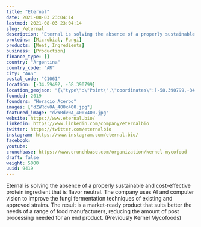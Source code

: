 ```yaml
---
title: "Eternal"
date: 2021-08-03 23:04:14
lastmod: 2021-08-03 23:04:14
slug: /eternal
description: "Eternal is solving the absence of a properly sustainable and cost-effective protein ingredient that is flavor neutral. The company uses AI and computer vision to improve the fungi fermentation techniques of existing and approved strains. The result is a market-ready product that suits better the needs of a range of food manufacturers, reducing the amount of post processing needed for an end product. (Previously Kernel Mycofoods)"
proteins: [Microbial, Fungi]
products: [Meat, Ingredients]
business: [Production]
finance_type: []
country: "Argentina"
country_code: "AR"
city: "AAS"
postal_code: "C1061"
location: [-34.59492, -58.390799]
location_geojson: "{\"type\":\"Point\",\"coordinates\":[-58.390799,-34.59492]}"
founded: 2019
founders: "Horacio Acerbo"
images: ["dZWRdv0A_400x400.jpg"]
featured_image: "dZWRdv0A_400x400.jpg"
website: https://www.eternal.bio/
linkedin: https://www.linkedin.com/company/eternalbio
twitter: https://twitter.com/eternalbio
instagram: https://www.instagram.com/eternal.bio/
facebook: 
youtube: 
crunchbase: https://www.crunchbase.com/organization/kernel-mycofood
draft: false
weight: 5000
uuid: 9419
---
```

Eternal is solving the absence of a properly sustainable and cost-effective protein ingredient that is flavor neutral. The company uses AI and computer vision to improve the fungi fermentation techniques of existing and approved strains. The result is a market-ready product that suits better the needs of a range of food manufacturers, reducing the amount of post processing needed for an end product. (Previously Kernel Mycofoods)

